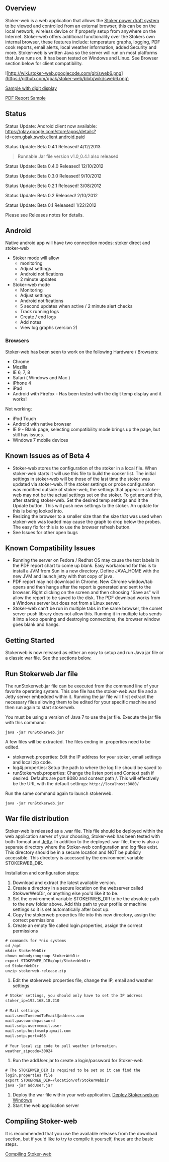 ## Overview ##

Stoker-web is a web application that allows the [Stoker power draft system](https://www.rocksbarbque.com/) to be viewed and controlled from an external browser, this can be on the local network, wireless device or if properly setup from anywhere on the Internet.  Stoker-web offers additional functionality over the Stokers own internal browser, these features include: temperature graphs, logging, PDF cook reports, email alerts, local weather information, added Security and more.  Stoker-web is written Java so the server will run on most platforms that Java runs on.  It has been tested on Windows and Linux.  See Browser section below for client compatibility.

![http://wiki.stoker-web.googlecode.com/git/sweb6.png](https://github.com/gbak/stoker-web/blob/wiki/sweb6.png)

[Sample with digit display](https://github.com/gbak/stoker-web/blob/wiki/StokerWebDigitSample.png)

[PDF Report Sample](https://github.com/gbak/stoker-web/blob/wiki/report.pdf)

## Status ##

Status Update: Android client now available: https://play.google.com/store/apps/details?id=com.gbak.sweb.client.android.paid


Status Update: Beta 0.4.1 Released!  4/12/2013
> Runnable Jar file version v1.0\_0.4.1 also released

Status Update: Beta 0.4.0 Released!  12/10/2012

Status Update: Beta 0.3.0 Released!  9/10/2012

Status Update: Beta 0.2.1 Released!  3/08/2012

Status Update: Beta 0.2 Released!  2/10/2012

Status Update: Beta 0.1 Released!  1/22/2012

Please see Releases notes for details.

## Android ##
Native android app will have two connection modes: stoker direct and stoker-web
  * Stoker mode will allow
    * monitoring
    * Adjust settings
    * Android notifications
    * 2 minute updates
  * Stoker-web mode
    * Monitoring
    * Adjust settings
    * Android notifications
    * 5 second updates when active / 2 minute alert checks
    * Track running logs
    * Create / end logs
    * Add notes
    * View log graphs (version 2)

### Browsers ###

Stoker-web has been seen to work on the following Hardware / Browsers:
  * Chrome
  * Mozilla
  * IE 6, 7, 8
  * Safari ( Windows and Mac )
  * iPhone 4
  * iPad
  * Android with Firefox - Has been tested with the digit temp display and it works!

Not working:
  * iPod Touch
  * Android with native browser
  * IE 9 - Blank page, selecting compatibility mode brings up the page, but still has issues.
  * Windows 7 mobile devices

## Known Issues as of Beta 4 ##

  * Stoker-web stores the configuration of the stoker in a local file.  When stoker-web starts it will use this file to build the cooker list.  The initial settings in stoker-web will be those of the last time the stoker was updated via stoker-web.  If the stoker settings or probe configuration was modified outside of stoker-web, the settings that appear in stoker-web may not be the actual settings set on the stoker.  To get around this, after starting stoker-web.  Set the desired temp settings and it the Update button.  This will push new settings to the stoker.  An update for this is being looked into.
  * Resizing the browser to a smaller size than the size that was used when stoker-web was loaded may cause the graph to drop below the probes.  The easy fix for this is to use the browser refresh button.
  * See Issues for other open bugs

## Known Compatibility Issues ##

  * Running the server on Fedora / Redhat OS may cause the text labels in the PDF report chart to come up blank.  Easy workaround for this is to install a JVM from Sun in a new directory.  Define JAVA\_HOME with the new JVM and launch jetty with that copy of java.
  * PDF report may not download in Chrome.  New Chrome window/tab opens and then hangs after the report is generated and sent to the browser.  Right clicking on the screen and then choosing "Save as" will allow the report to be saved to the disk.  The PDF download works from a Windows server but does not from a Linux server.
  * Stoker-web can't be run in multiple tabs in the same browser, the comet server push library does not allow this.  Running it in multiple tabs sends it into a loop opening and destroying connections, the browser window goes blank and hangs.

## Getting Started ##

Stokerweb is now released as either an easy to setup and run Java jar file or a classic war file.  See the sections below.

## Run Stokerweb Jar file ##

The runStokerweb.jar file can be executed from the command line of your favorite operating system.  This one file has the stoker-web.war file and a Jetty server embedded within it.  Running the jar file will first extract the necessary files allowing them to be edited for your specific machine and then run again to start stokerweb.

You must be using a version of Java 7 to use the jar file.  Execute the jar file with this command:
```
java -jar runStokerweb.jar
```

A few files will be extracted.  The files ending in .properties need to be edited.
  * stokerweb.properties:  Edit the IP address for your stoker, email settings and local zip code.
  * log4j.properties: Setup the path to where the log file should be saved to
  * runStokerweb.properties:  Change the listen port and Context path if desired.  Defaults are port 8080 and context path /.  This will effectively be the URL with the default settings:  `http://localhost:8080/`

Run the same command again to launch stokerweb.
```
java -jar runStokerweb.jar
```


## War file distribution ##

Stoker-web is released as a .war file.  This file should be deployed within the web application server of your choosing, Stoker-web has been tested with both Tomcat and [Jetty](http://jetty.codehaus.org/jetty/).  In addition to the deployed .war file, there is also a separate directory where the Stoker-web configuration and log files exist.  This directory should be in a secure location and NOT be publicly accessible. This directory is accessed by the environment variable STOKERWEB\_DIR.

Installation and configuration steps:

  1. Download and extract the latest available version.
  1. Create a directory in a secure location on the webserver called StokwerWebDir, or anything else you'd like it to be.
  1. Set the environment variable STOKERWEB\_DIR to be the absolute path to the new folder above.  Add this path to your profile or machine settings so it is set automatically after boot up.
  1. Copy the stokerweb.properties file into this new directory, assign the correct permissions
  1. Create an empty file called login.properties, assign the correct permissions
```
# commands for *nix systems
cd /opt
mkdir StokerWebDir
chown nobody:nogroup StokerWebDir
export STOKERWEB_DIR=/opt/StokerWebDir
cd StokerWebDir
unzip stokerweb-release.zip

```
  1. Edit the stokerweb.properties file, change the IP, email and weather settings
```
# Stoker settings, you should only have to set the IP address
stoker_ip=192.168.18.210

# Mail settings
mail.sendTo=sendToEmail@address.com
mail.password=password
mail.smtp.user=email.user
mail.smtp.host=smtp.gmail.com
mail.smtp.port=465

# Your local zip code to pull weather information.
weather_zipcode=30024
```
  1. Run the addUser.jar to create a login/password for Stoker-web
```
# The STOKERWEB_DIR is required to be set so it can find the login.properties file
export STOKERWEB_DIR=/location/of/StokerWebDir
java -jar addUser.jar
```
  1. Deploy the war file within your web application.  [Deploy Stoker-web on Windows](http://code.google.com/p/stoker-web/wiki/JettyDeploy)
  1. Start the web application server

## Compiling Stoker-web ##

It is recommended that you use the available releases from the download section, but if you'd like to try to compile it yourself, these are the basic steps.

[Compiling Stoker-web](http://code.google.com/p/stoker-web/wiki/CompilingStokerWeb)
